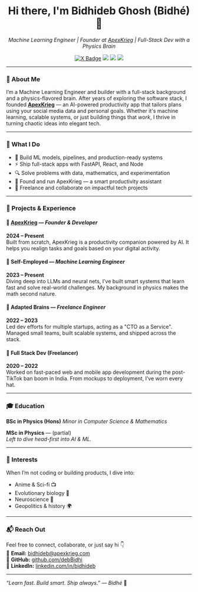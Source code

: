 <h1 align="center">Hi there, I'm Bidhideb Ghosh (Bidhé) 👋</h1>

<p align="center">
  <i>Machine Learning Engineer | Founder at <a href="https://apexkrieg.com">ApexKrieg</a> | Full-Stack Dev with a Physics Brain</i>
</p>

<p align="center">
  <a href="https://x.com/bidhe_kun"><img src="https://img.shields.io/badge/X-%231DA1F2.svg?&style=flat&logo=x&logoColor=white" alt="X Badge" /></a>
  <a href="https://www.linkedin.com/in/bidhideb/"><img src="https://img.shields.io/badge/LinkedIn-%230077B5.svg?&style=flat&logo=linkedin&logoColor=white" /></a>
  <a href="https://github.com/debBidhi"><img src="https://img.shields.io/github/followers/debBidhi?label=GitHub&style=social" /></a>
  <a href="mailto:bidhideb@apexkrieg.com"><img src="https://img.shields.io/badge/Email-bidhideb@apexkrieg.com-blue.svg" /></a>
</p>

---

### 🧠 About Me

I’m a Machine Learning Engineer and builder with a full-stack background and a physics-flavored brain. After years of exploring the software stack, I founded **[ApexKrieg](https://apexkrieg.com)** — an AI-powered productivity app that tailors plans using your social media data and personal goals. Whether it's machine learning, scalable systems, or just building things that *work*, I thrive in turning chaotic ideas into elegant tech.

---

### 🚀 What I Do

- 🧠 Build ML models, pipelines, and production-ready systems  
- ⚡️ Ship full-stack apps with FastAPI, React, and Node  
- 🔍 Solve problems with data, mathematics, and experimentation  
- 🧪 Found and run ApexKrieg — a smart productivity assistant  
- 🤝 Freelance and collaborate on impactful tech projects

---

### 🧩 Projects & Experience

#### 🧠 [ApexKrieg](https://apexkrieg.com) — *Founder & Developer*  
**2024 – Present**  
Built from scratch, ApexKrieg is a productivity companion powered by AI. It helps you realign tasks and goals based on your digital activity.

#### 🧠 Self-Employed — *Machine Learning Engineer*  
**2023 – Present**  
Diving deep into LLMs and neural nets, I’ve built smart systems that learn fast and solve real-world challenges. My background in physics makes the math second nature.

#### 🧠 Adapted Brains — *Freelance Engineer*  
**2022 – 2023**  
Led dev efforts for multiple startups, acting as a "CTO as a Service". Managed small teams, built scalable systems, and shipped across the stack.

#### 🧠 Full Stack Dev (Freelancer)  
**2020 – 2022**  
Worked on fast-paced web and mobile app development during the post-TikTok ban boom in India. From mockups to deployment, I’ve worn every hat.

---

### 🎓 Education

**BSc in Physics (Hons)** 
*Minor in Computer Science & Mathematics*

**MSc in Physics** — (partial)  
*Left to dive head-first into AI & ML.*

---

### 🌱 Interests

When I’m not coding or building products, I dive into:
- Anime & Sci-fi 📺  
- Evolutionary biology 🧬  
- Neuroscience 🧠  
- Geopolitics & history 🌍  

---

### 📬 Reach Out

Feel free to connect, collaborate, or just say hi 👇  
📧 **Email:** bidhideb@apexkrieg.com  
🐙 **GitHub:** [github.com/debBidhi](https://github.com/debBidhi)  
🔗 **LinkedIn:** [linkedin.com/in/bidhideb](https://www.linkedin.com/in/bidhideb/)

---

_“Learn fast. Build smart. Ship always.” — Bidhé_ 🚀
